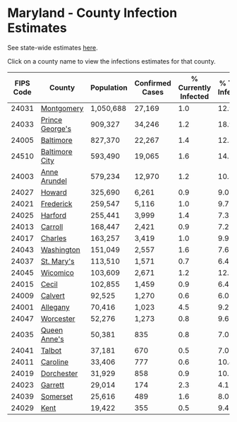 # Maryland - County Infection Estimates

See state-wide estimates [here](/infections/us-md).

Click on a county name to view the infections estimates for that county.

|   FIPS Code |                             County |   Population |   Confirmed Cases |   % Currently Infected |   % Total Infected |
|-------------|------------------------------------|--------------|-------------------|------------------------|--------------------|
|       24031 |           [Montgomery](montgomery) |    1,050,688 |            27,169 |                    1.0 |               12.9 |
|       24033 | [Prince George's](prince-george's) |      909,327 |            34,246 |                    1.2 |               18.9 |
|       24005 |             [Baltimore](baltimore) |      827,370 |            22,267 |                    1.4 |               12.3 |
|       24510 |   [Baltimore City](baltimore-city) |      593,490 |            19,065 |                    1.6 |               14.7 |
|       24003 |       [Anne Arundel](anne-arundel) |      579,234 |            12,970 |                    1.2 |               10.3 |
|       24027 |                   [Howard](howard) |      325,690 |             6,261 |                    0.9 |                9.0 |
|       24021 |             [Frederick](frederick) |      259,547 |             5,116 |                    1.0 |                9.7 |
|       24025 |                 [Harford](harford) |      255,441 |             3,999 |                    1.4 |                7.3 |
|       24013 |                 [Carroll](carroll) |      168,447 |             2,421 |                    0.9 |                7.2 |
|       24017 |                 [Charles](charles) |      163,257 |             3,419 |                    1.0 |                9.9 |
|       24043 |           [Washington](washington) |      151,049 |             2,557 |                    1.6 |                7.6 |
|       24037 |           [St. Mary's](st.-mary's) |      113,510 |             1,571 |                    0.7 |                6.4 |
|       24045 |               [Wicomico](wicomico) |      103,609 |             2,671 |                    1.2 |               12.2 |
|       24015 |                     [Cecil](cecil) |      102,855 |             1,459 |                    0.9 |                6.4 |
|       24009 |                 [Calvert](calvert) |       92,525 |             1,270 |                    0.6 |                6.0 |
|       24001 |               [Allegany](allegany) |       70,416 |             1,023 |                    4.5 |                9.2 |
|       24047 |             [Worcester](worcester) |       52,276 |             1,273 |                    0.8 |                9.6 |
|       24035 |       [Queen Anne's](queen-anne's) |       50,381 |               835 |                    0.8 |                7.0 |
|       24041 |                   [Talbot](talbot) |       37,181 |               670 |                    0.5 |                7.0 |
|       24011 |               [Caroline](caroline) |       33,406 |               777 |                    0.6 |               10.4 |
|       24019 |           [Dorchester](dorchester) |       31,929 |               858 |                    0.9 |               10.5 |
|       24023 |                 [Garrett](garrett) |       29,014 |               174 |                    2.3 |                4.1 |
|       24039 |               [Somerset](somerset) |       25,616 |               489 |                    1.6 |                8.0 |
|       24029 |                       [Kent](kent) |       19,422 |               355 |                    0.5 |                9.4 |